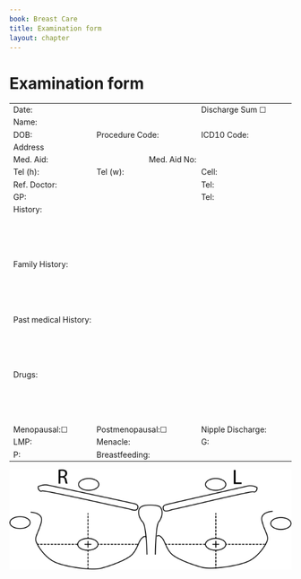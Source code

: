 ```yaml
---
book: Breast Care
title: Examination form
layout: chapter
---
```


# Examination form

<table style="width: 100%">
  <tbody>
    <tr>
      <td colspan="4" style="width: 16%">Date:</td>
      <td colspan="2" style="width: 16%">Discharge Sum ☐</td>
    </tr>
    <tr>
      <td>Name:</td>
      <td colspan="5">&nbsp;</td>
    </tr>
    <tr>
      <td colspan="2">DOB:</td>
      <td colspan="2">Procedure Code:</td>
      <td colspan="2">ICD10 Code:</td>
    </tr>
    <tr>
      <td colspan="6">Address</td>
    </tr>
    <tr>
      <td colspan="3">Med. Aid:</td>
      <td colspan="3">Med. Aid No:</td>
    </tr>
    <tr>
      <td colspan="2">Tel (h):</td>
      <td colspan="2">Tel (w):</td>
      <td colspan="2">Cell:</td>
    </tr>
    <tr>
      <td colspan="4">Ref. Doctor:</td>
      <td colspan="2">Tel:</td>
    </tr>
    <tr>
      <td>GP:</td>
      <td colspan="3">&nbsp;</td>
      <td>Tel:</td>
      <td>&nbsp;</td>
    </tr>
    <tr>
      <td colspan="6">History:
        <p>&nbsp;</p>
      <p>&nbsp;</p></td>
    </tr>
    <tr>
      <td colspan="6">Family History:
        <p>&nbsp;</p>
      <p>&nbsp;</p></td>
    </tr>
    <tr>
      <td colspan="6">Past medical History:
        <p>&nbsp;</p>
      <p>&nbsp;</p></td>
    </tr>
    <tr>
      <td colspan="6">Drugs:
        <p>&nbsp;</p>
      <p>&nbsp;</p></td>
    </tr>
    <tr>
      <td colspan="2">Menopausal:☐</td>
      <td colspan="2">Postmenopausal:☐</td>
      <td colspan="2">Nipple Discharge:</td>
    </tr>
    <tr>
      <td colspan="2">LMP:</td>
      <td colspan="2">Menacle:</td>
      <td colspan="2">G:</td>
    </tr>
    <tr>
      <td colspan="2">P:</td>
      <td colspan="4">Breastfeeding:</td>
    </tr>
  </tbody>
</table>

![Exam form diagram](images/15-1.svg)
